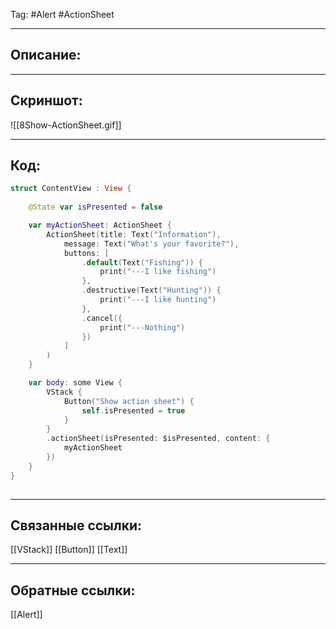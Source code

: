 Tag: #Alert #ActionSheet

---
## Описание:


---
## Скриншот:
![[8Show-ActionSheet.gif]]

---
## Код:

``` swift
struct ContentView : View {
    
    @State var isPresented = false

    var myActionSheet: ActionSheet {
        ActionSheet(title: Text("Information"),
            message: Text("What's your favorite?"),
            buttons: [
                .default(Text("Fishing")) {
                    print("---I like fishing")
                },
                .destructive(Text("Hunting")) {
                    print("---I like hunting")
                },
                .cancel({
                    print("---Nothing")
                })
            ]
        )
    }

    var body: some View {
        VStack {
            Button("Show action sheet") {
                self.isPresented = true
            }
        }
        .actionSheet(isPresented: $isPresented, content: {
            myActionSheet
        })
    }
}
	
```

---
## Связанные ссылки:
[[VStack]]
[[Button]]
[[Text]]

---
## Обратные ссылки:
[[Alert]]